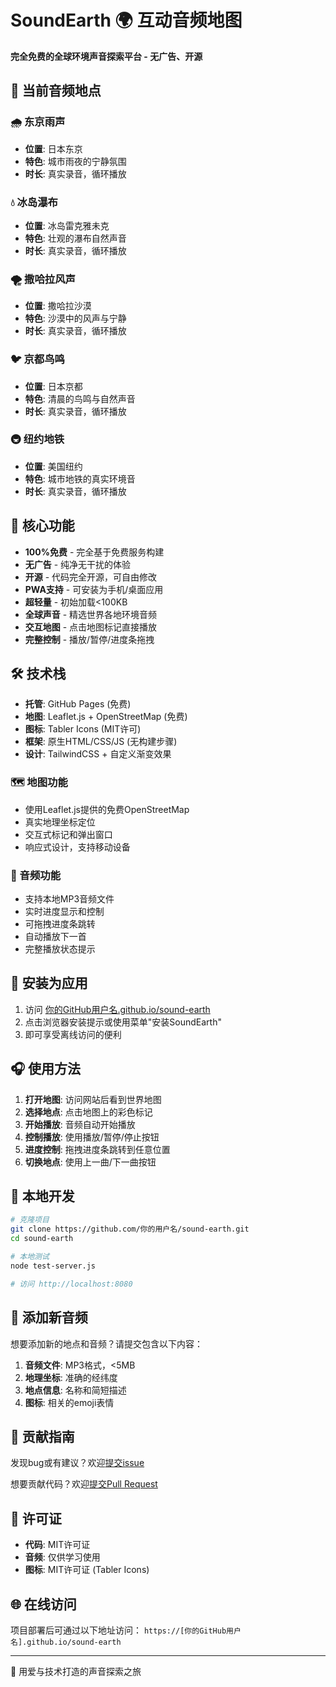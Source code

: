 # SoundEarth 🌍 互动音频地图

**完全免费的全球环境声音探索平台 - 无广告、开源**

## 🎵 当前音频地点

### 🌧️ 东京雨声
- **位置**: 日本东京
- **特色**: 城市雨夜的宁静氛围
- **时长**: 真实录音，循环播放

### 💧 冰岛瀑布
- **位置**: 冰岛雷克雅未克
- **特色**: 壮观的瀑布自然声音
- **时长**: 真实录音，循环播放

### 🌪️ 撒哈拉风声
- **位置**: 撒哈拉沙漠
- **特色**: 沙漠中的风声与宁静
- **时长**: 真实录音，循环播放

### 🐦 京都鸟鸣
- **位置**: 日本京都
- **特色**: 清晨的鸟鸣与自然声音
- **时长**: 真实录音，循环播放

### 🚇 纽约地铁
- **位置**: 美国纽约
- **特色**: 城市地铁的真实环境音
- **时长**: 真实录音，循环播放

## 🚀 核心功能

- **100%免费** - 完全基于免费服务构建
- **无广告** - 纯净无干扰的体验
- **开源** - 代码完全开源，可自由修改
- **PWA支持** - 可安装为手机/桌面应用
- **超轻量** - 初始加载<100KB
- **全球声音** - 精选世界各地环境音频
- **交互地图** - 点击地图标记直接播放
- **完整控制** - 播放/暂停/进度条拖拽

## 🛠️ 技术栈

- **托管**: GitHub Pages (免费)
- **地图**: Leaflet.js + OpenStreetMap (免费)
- **图标**: Tabler Icons (MIT许可)
- **框架**: 原生HTML/CSS/JS (无构建步骤)
- **设计**: TailwindCSS + 自定义渐变效果

### 🗺️ 地图功能
- 使用Leaflet.js提供的免费OpenStreetMap
- 真实地理坐标定位
- 交互式标记和弹出窗口
- 响应式设计，支持移动设备

### 🎵 音频功能
- 支持本地MP3音频文件
- 实时进度显示和控制
- 可拖拽进度条跳转
- 自动播放下一首
- 完整播放状态提示

## 📱 安装为应用

1. 访问 [你的GitHub用户名.github.io/sound-earth](https://你的GitHub用户名.github.io/sound-earth)
2. 点击浏览器安装提示或使用菜单"安装SoundEarth"
3. 即可享受离线访问的便利

## 🎧 使用方法

1. **打开地图**: 访问网站后看到世界地图
2. **选择地点**: 点击地图上的彩色标记
3. **开始播放**: 音频自动开始播放
4. **控制播放**: 使用播放/暂停/停止按钮
5. **进度控制**: 拖拽进度条跳转到任意位置
6. **切换地点**: 使用上一曲/下一曲按钮

## 🎯 本地开发

```bash
# 克隆项目
git clone https://github.com/你的用户名/sound-earth.git
cd sound-earth

# 本地测试
node test-server.js

# 访问 http://localhost:8080
```

## 🎵 添加新音频

想要添加新的地点和音频？请提交包含以下内容：

1. **音频文件**: MP3格式，<5MB
2. **地理坐标**: 准确的经纬度
3. **地点信息**: 名称和简短描述
4. **图标**: 相关的emoji表情

## 🤝 贡献指南

发现bug或有建议？欢迎[提交issue](https://github.com/你的用户名/sound-earth/issues)

想要贡献代码？欢迎[提交Pull Request](https://github.com/你的用户名/sound-earth/pulls)

## 📄 许可证

- **代码**: MIT许可证
- **音频**: 仅供学习使用
- **图标**: MIT许可证 (Tabler Icons)

## 🌐 在线访问

项目部署后可通过以下地址访问：
`https://[你的GitHub用户名].github.io/sound-earth`

---

💜 用爱与技术打造的声音探索之旅